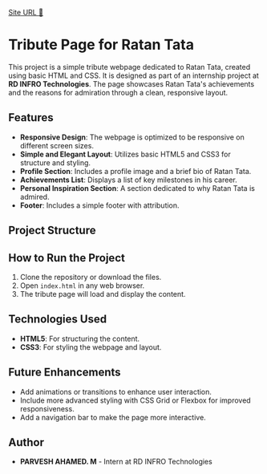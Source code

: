 [Site URL 🔗](https://parveshahamed00.github.io/RD-Infro-Technology-Tribute-Page/)
# Tribute Page for Ratan Tata

This project is a simple tribute webpage dedicated to Ratan Tata, created using basic HTML and CSS. It is designed as part of an internship project at **RD INFRO Technologies**. The page showcases Ratan Tata's achievements and the reasons for admiration through a clean, responsive layout.

## Features

- **Responsive Design**: The webpage is optimized to be responsive on different screen sizes.
- **Simple and Elegant Layout**: Utilizes basic HTML5 and CSS3 for structure and styling.
- **Profile Section**: Includes a profile image and a brief bio of Ratan Tata.
- **Achievements List**: Displays a list of key milestones in his career.
- **Personal Inspiration Section**: A section dedicated to why Ratan Tata is admired.
- **Footer**: Includes a simple footer with attribution.

## Project Structure


## How to Run the Project

1. Clone the repository or download the files.
2. Open `index.html` in any web browser.
3. The tribute page will load and display the content.

## Technologies Used

- **HTML5**: For structuring the content.
- **CSS3**: For styling the webpage and layout.

## Future Enhancements

- Add animations or transitions to enhance user interaction.
- Include more advanced styling with CSS Grid or Flexbox for improved responsiveness.
- Add a navigation bar to make the page more interactive.

## Author

- **PARVESH AHAMED. M** - Intern at RD INFRO Technologies
